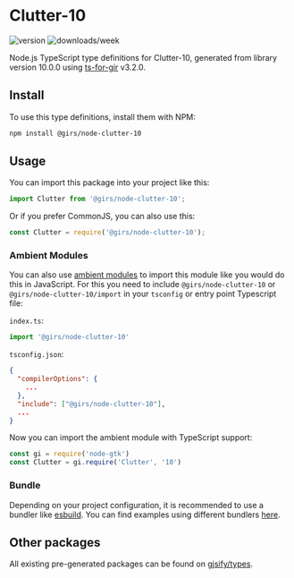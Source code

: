 
# Clutter-10

![version](https://img.shields.io/npm/v/@girs/node-clutter-10)
![downloads/week](https://img.shields.io/npm/dw/@girs/node-clutter-10)


Node.js TypeScript type definitions for Clutter-10, generated from library version 10.0.0 using [ts-for-gir](https://github.com/gjsify/ts-for-gir) v3.2.0.


## Install

To use this type definitions, install them with NPM:
```bash
npm install @girs/node-clutter-10
```

## Usage

You can import this package into your project like this:
```ts
import Clutter from '@girs/node-clutter-10';
```

Or if you prefer CommonJS, you can also use this:
```ts
const Clutter = require('@girs/node-clutter-10');
```

### Ambient Modules

You can also use [ambient modules](https://github.com/gjsify/ts-for-gir/tree/main/packages/cli#ambient-modules) to import this module like you would do this in JavaScript.
For this you need to include `@girs/node-clutter-10` or `@girs/node-clutter-10/import` in your `tsconfig` or entry point Typescript file:

`index.ts`:
```ts
import '@girs/node-clutter-10'
```

`tsconfig.json`:
```json
{
  "compilerOptions": {
    ...
  },
  "include": ["@girs/node-clutter-10"],
  ...
}
```

Now you can import the ambient module with TypeScript support: 

```ts
const gi = require('node-gtk')
const Clutter = gi.require('Clutter', '10')
```


### Bundle

Depending on your project configuration, it is recommended to use a bundler like [esbuild](https://esbuild.github.io/). You can find examples using different bundlers [here](https://github.com/gjsify/ts-for-gir/tree/main/examples).

## Other packages

All existing pre-generated packages can be found on [gjsify/types](https://github.com/gjsify/types).

